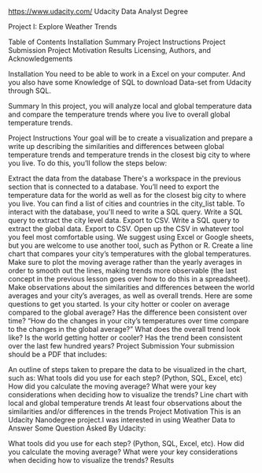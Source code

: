 https://www.udacity.com/
Udacity Data Analyst Degree

Project I: Explore Weather Trends


Table of Contents
Installation
Summary
Project Instructions
Project Submission
Project Motivation
Results
Licensing, Authors, and Acknowledgements


Installation
You need to be able to work in a Excel on your computer. And you also have some Knowledge of SQL to download Data-set from Udacity through SQL.

Summary
In this project, you will analyze local and global temperature data and compare the temperature trends where you live to overall global temperature trends.

Project Instructions
Your goal will be to create a visualization and prepare a write up describing the similarities and differences between global temperature trends and temperature trends in the closest big city to where you live. To do this, you’ll follow the steps below:

Extract the data from the database There's a workspace in the previous section that is connected to a database. You’ll need to export the temperature data for the world as well as for the closest big city to where you live. You can find a list of cities and countries in the city_list table. To interact with the database, you'll need to write a SQL query.
Write a SQL query to extract the city level data. Export to CSV.
Write a SQL query to extract the global data. Export to CSV.
Open up the CSV in whatever tool you feel most comfortable using. We suggest using Excel or Google sheets, but you are welcome to use another tool, such as Python or R.
Create a line chart that compares your city’s temperatures with the global temperatures. Make sure to plot the moving average rather than the yearly averages in order to smooth out the lines, making trends more observable (the last concept in the previous lesson goes over how to do this in a spreadsheet).
Make observations about the similarities and differences between the world averages and your city’s averages, as well as overall trends. Here are some questions to get you started.
Is your city hotter or cooler on average compared to the global average? Has the difference been consistent over time?
“How do the changes in your city’s temperatures over time compare to the changes in the global average?”
What does the overall trend look like? Is the world getting hotter or cooler? Has the trend been consistent over the last few hundred years?
Project Submission
Your submission should be a PDF that includes:

An outline of steps taken to prepare the data to be visualized in the chart, such as:
What tools did you use for each step? (Python, SQL, Excel, etc)
How did you calculate the moving average?
What were your key considerations when deciding how to visualize the trends?
Line chart with local and global temperature trends
At least four observations about the similarities and/or differences in the trends
Project Motivation
This is an Udacity Nanodegree project.I was interested in using Weather Data to Answer Some Question Asked By Udacity:

What tools did you use for each step? (Python, SQL, Excel, etc).
How did you calculate the moving average?
What were your key considerations when deciding how to visualize the trends?
Results

